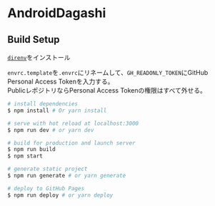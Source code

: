 # AndroidDagashi

## Build Setup

[`direnv`](https://github.com/direnv/direnv)をインストール

`envrc.template`を`.envrc`にリネームして、`GH_READONLY_TOKEN`にGitHub Personal Access Tokenを入力する。  
PublicレポジトリならPersonal Access Tokenの権限はすべて外せる。

``` bash
# install dependencies
$ npm install # Or yarn install

# serve with hot reload at localhost:3000
$ npm run dev # or yarn dev

# build for production and launch server
$ npm run build
$ npm start

# generate static project
$ npm run generate # or yarn generate

# deploy to GitHub Pages
$ npm run deploy # or yarn deploy
```
